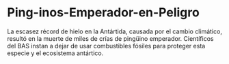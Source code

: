 # Ping-inos-Emperador-en-Peligro
La escasez récord de hielo en la Antártida, causada por el cambio climático, resultó en la muerte de miles de crías de pingüino emperador. Científicos del BAS instan a dejar de usar combustibles fósiles para proteger esta especie y el ecosistema antártico.
